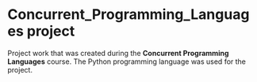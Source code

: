 # Concurrent_Programming_Languages project

Project work that was created during the **Concurrent Programming Languages** course. The Python programming language was used for the project.


